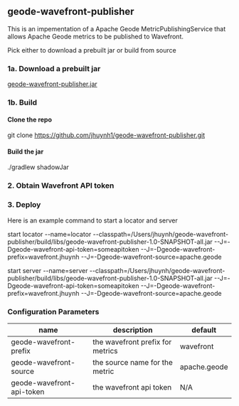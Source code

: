 ## geode-wavefront-publisher
This is an impementation of a Apache Geode MetricPublishingService that allows Apache Geode metrics to be published to Wavefront.

Pick either to download a prebuilt jar or build from source

### 1a. Download a prebuilt jar
[geode-wavefront-publisher.jar](https://bintray.com/jasonhuynh/jhuynh1-maven/download_file?file_path=com%2Fgithub%2Fjhuynh1%2Fgeode%2Fwavefront%2Fgeode-wavefront-publisher%2F1.0%2Fgeode-wavefront-publisher-1.0-all.jar)

### 1b. Build
#### Clone the repo
git clone https://github.com/jhuynh1/geode-wavefront-publisher.git

#### Build the jar
./gradlew shadowJar

### 2. Obtain Wavefront API token

### 3. Deploy
Here is an example command to start a locator and server

start locator --name=locator --classpath=/Users/jhuynh/geode-wavefront-publisher/build/libs/geode-wavefront-publisher-1.0-SNAPSHOT-all.jar --J=-Dgeode-wavefront-api-token=someapitoken --J=-Dgeode-wavefront-prefix=wavefront.jhuynh --J=-Dgeode-wavefront-source=apache.geode

start server --name=server --classpath=/Users/jhuynh/geode-wavefront-publisher/build/libs/geode-wavefront-publisher-1.0-SNAPSHOT-all.jar --J=-Dgeode-wavefront-api-token=someapitoken --J=-Dgeode-wavefront-prefix=wavefront.jhuynh --J=-Dgeode-wavefront-source=apache.geode


### Configuration Parameters
|name|description|default|
|-----|-----|-----|
|geode-wavefront-prefix| the wavefront prefix for metrics| wavefront |
|geode-wavefront-source| the source name for the metric| apache.geode|
|geode-wavefront-api-token| the wavefront api token| N/A|
